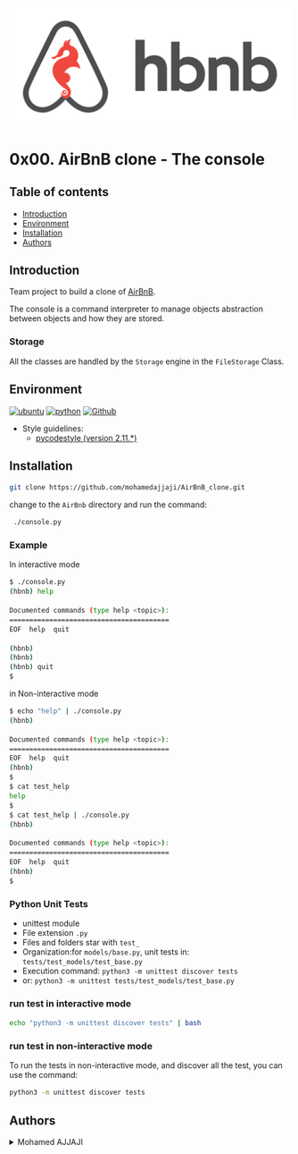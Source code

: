 <p align="center">
  <img src="https://github.com/mohamedajjaji/AirBnB_clone/blob/master/assets/hbnb-Logo.png" alt="hbnb logo">
</p>

# 0x00. AirBnB clone - The console

## Table of contents

* [Introduction](#Introduction)
* [Environment](#Environment)
* [Installation](#Installation)
* [Authors](#Authors)

## Introduction

Team project to build a clone of [AirBnB](https://www.airbnb.com/).

The console is a command interpreter to manage objects abstraction between objects and how they are stored.

### Storage

All the classes are handled by the `Storage` engine in the `FileStorage` Class.

## Environment

<!-- ubuntu -->
<a href="https://ubuntu.com/" target="_blank"> <img height="" src="https://img.shields.io/static/v1?label=&message=Ubuntu&color=E95420&logo=Ubuntu&logoColor=E95420&labelColor=2F333A" alt="ubuntu"></a> <!-- python--> <a href="https://www.python.org" target="_blank"> <img height="" src="https://img.shields.io/static/v1?label=&message=Python&color=FFD43B&logo=python&logoColor=3776AB&labelColor=2F333A" alt="python"></a> <!-- github --> <a href="https://github.com" target="_blank"> <img height="" src="https://img.shields.io/static/v1?label=&message=GitHub&color=181717&logo=GitHub&logoColor=f2f2f2&labelColor=2F333A" alt="Github"></a>
 <!-- Style guidelines -->
* Style guidelines:
  * [pycodestyle (version 2.11.*)](https://pypi.org/project/pycodestyle/)

## Installation

```bash
git clone https://github.com/mohamedajjaji/AirBnB_clone.git
```

change to the `AirBnb` directory and run the command:

```bash
 ./console.py
```

### Example

In interactive mode

```bash
$ ./console.py
(hbnb) help

Documented commands (type help <topic>):
========================================
EOF  help  quit

(hbnb)
(hbnb)
(hbnb) quit
$
```

in Non-interactive mode

```bash
$ echo "help" | ./console.py
(hbnb)

Documented commands (type help <topic>):
========================================
EOF  help  quit
(hbnb)
$
$ cat test_help
help
$
$ cat test_help | ./console.py
(hbnb)

Documented commands (type help <topic>):
========================================
EOF  help  quit
(hbnb)
$
```

### Python Unit Tests

* unittest module
* File extension ``` .py ```
* Files and folders star with ```test_```
* Organization:for ```models/base.py```, unit tests in: ```tests/test_models/test_base.py```
* Execution command: ```python3 -m unittest discover tests```
* or: ```python3 -m unittest tests/test_models/test_base.py```

### run test in interactive mode

```bash
echo "python3 -m unittest discover tests" | bash
```

### run test in non-interactive mode

To run the tests in non-interactive mode, and discover all the test, you can use the command:

```bash
python3 -m unittest discover tests
```

## Authors

<details>
    <summary>Mohamed AJJAJI</summary>
    <ul>
    <li><a href="https://www.github.com/mohamedajjaji">Github</a></li>
    </ul>
</details>
